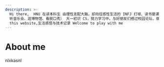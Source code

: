 ```yaml
---
description: >-
  Hi there,  HNU 在读本科生 由理性支配大脑，却向往感性生活的 INFJ 打球、读书是课余生活的主要内容 喜欢时常去探索新鲜事物（e.g.,
  听音乐会、逛博物馆、看脱口秀） 大一初识 CS，努力学习中。与好朋友们搭过校园论坛、做过可视化研究、目前正在学习漏洞分析 Content about
  this website,生活感悟与技术记录 Welcome to play with me
---
```


# About me

nlxkasnl

